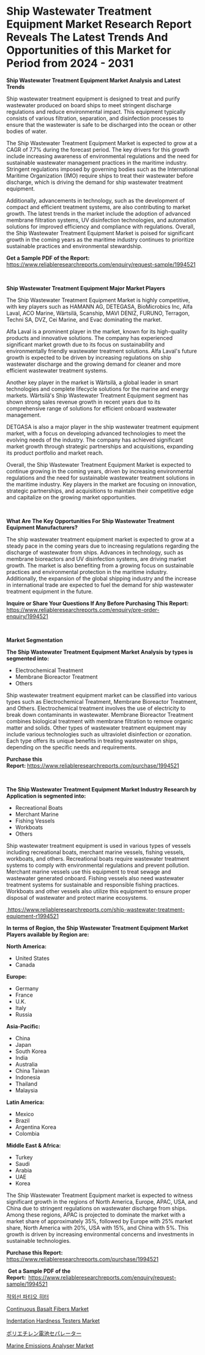 <p><h1>Ship Wastewater Treatment Equipment Market Research Report Reveals The Latest Trends And Opportunities of this Market for Period from 2024 - 2031</h1></p><p><strong>Ship Wastewater Treatment Equipment Market Analysis and Latest Trends</strong></p>
<p><p>Ship wastewater treatment equipment is designed to treat and purify wastewater produced on board ships to meet stringent discharge regulations and reduce environmental impact. This equipment typically consists of various filtration, separation, and disinfection processes to ensure that the wastewater is safe to be discharged into the ocean or other bodies of water.</p><p>The Ship Wastewater Treatment Equipment Market is expected to grow at a CAGR of 7.7% during the forecast period. The key drivers for this growth include increasing awareness of environmental regulations and the need for sustainable wastewater management practices in the maritime industry. Stringent regulations imposed by governing bodies such as the International Maritime Organization (IMO) require ships to treat their wastewater before discharge, which is driving the demand for ship wastewater treatment equipment.</p><p>Additionally, advancements in technology, such as the development of compact and efficient treatment systems, are also contributing to market growth. The latest trends in the market include the adoption of advanced membrane filtration systems, UV disinfection technologies, and automation solutions for improved efficiency and compliance with regulations. Overall, the Ship Wastewater Treatment Equipment Market is poised for significant growth in the coming years as the maritime industry continues to prioritize sustainable practices and environmental stewardship.</p></p>
<p><strong>Get a Sample PDF of the Report:&nbsp;</strong> <a href="https://www.reliableresearchreports.com/enquiry/request-sample/1994521">https://www.reliableresearchreports.com/enquiry/request-sample/1994521</a></p>
<p>&nbsp;</p>
<p><strong>Ship Wastewater Treatment Equipment Major Market Players</strong></p>
<p><p>The Ship Wastewater Treatment Equipment Market is highly competitive, with key players such as HAMANN AG, DETEGASA, BioMicrobics Inc, Alfa Laval, ACO Marine, Wärtsilä, Scanship, MAVI DENIZ, FURUNO, Terragon, Techni SA, DVZ, Cei Marine, and Evac dominating the market.</p><p>Alfa Laval is a prominent player in the market, known for its high-quality products and innovative solutions. The company has experienced significant market growth due to its focus on sustainability and environmentally friendly wastewater treatment solutions. Alfa Laval's future growth is expected to be driven by increasing regulations on ship wastewater discharge and the growing demand for cleaner and more efficient wastewater treatment systems.</p><p>Another key player in the market is Wärtsilä, a global leader in smart technologies and complete lifecycle solutions for the marine and energy markets. Wärtsilä's Ship Wastewater Treatment Equipment segment has shown strong sales revenue growth in recent years due to its comprehensive range of solutions for efficient onboard wastewater management.</p><p>DETGASA is also a major player in the ship wastewater treatment equipment market, with a focus on developing advanced technologies to meet the evolving needs of the industry. The company has achieved significant market growth through strategic partnerships and acquisitions, expanding its product portfolio and market reach.</p><p>Overall, the Ship Wastewater Treatment Equipment Market is expected to continue growing in the coming years, driven by increasing environmental regulations and the need for sustainable wastewater treatment solutions in the maritime industry. Key players in the market are focusing on innovation, strategic partnerships, and acquisitions to maintain their competitive edge and capitalize on the growing market opportunities.</p></p>
<p>&nbsp;</p>
<p><strong>What Are The Key Opportunities For Ship Wastewater Treatment Equipment Manufacturers?</strong></p>
<p><p>The ship wastewater treatment equipment market is expected to grow at a steady pace in the coming years due to increasing regulations regarding the discharge of wastewater from ships. Advances in technology, such as membrane bioreactors and UV disinfection systems, are driving market growth. The market is also benefiting from a growing focus on sustainable practices and environmental protection in the maritime industry. Additionally, the expansion of the global shipping industry and the increase in international trade are expected to fuel the demand for ship wastewater treatment equipment in the future.</p></p>
<p><strong>Inquire or Share Your Questions If Any Before Purchasing This Report:</strong> <a href="https://www.reliableresearchreports.com/enquiry/pre-order-enquiry/1994521">https://www.reliableresearchreports.com/enquiry/pre-order-enquiry/1994521</a></p>
<p>&nbsp;</p>
<p><strong>Market Segmentation</strong></p>
<p><strong>The Ship Wastewater Treatment Equipment Market Analysis by types is segmented into:</strong></p>
<p><ul><li>Electrochemical Treatment</li><li>Membrane Bioreactor Treatment</li><li>Others</li></ul></p>
<p><p>Ship wastewater treatment equipment market can be classified into various types such as Electrochemical Treatment, Membrane Bioreactor Treatment, and Others. Electrochemical treatment involves the use of electricity to break down contaminants in wastewater. Membrane Bioreactor Treatment combines biological treatment with membrane filtration to remove organic matter and solids. Other types of wastewater treatment equipment may include various technologies such as ultraviolet disinfection or ozonation. Each type offers its unique benefits in treating wastewater on ships, depending on the specific needs and requirements.</p></p>
<p><strong>Purchase this Report:&nbsp;</strong><a href="https://www.reliableresearchreports.com/purchase/1994521">https://www.reliableresearchreports.com/purchase/1994521</a></p>
<p>&nbsp;</p>
<p><strong>The Ship Wastewater Treatment Equipment Market Industry Research by Application is segmented into:</strong></p>
<p><ul><li>Recreational Boats</li><li>Merchant Marine</li><li>Fishing Vessels</li><li>Workboats</li><li>Others</li></ul></p>
<p><p>Ship wastewater treatment equipment is used in various types of vessels including recreational boats, merchant marine vessels, fishing vessels, workboats, and others. Recreational boats require wastewater treatment systems to comply with environmental regulations and prevent pollution. Merchant marine vessels use this equipment to treat sewage and wastewater generated onboard. Fishing vessels also need wastewater treatment systems for sustainable and responsible fishing practices. Workboats and other vessels also utilize this equipment to ensure proper disposal of wastewater and protect marine ecosystems.</p></p>
<p><a href="https://www.reliableresearchreports.com/ship-wastewater-treatment-equipment-r1994521">&nbsp;https://www.reliableresearchreports.com/ship-wastewater-treatment-equipment-r1994521</a></p>
<p><strong>In terms of Region, the Ship Wastewater Treatment Equipment Market Players available by Region are:</strong></p>
<p>
    <p> <strong> North America: </strong>
        <ul>
            <li>United States</li>
            <li>Canada</li>
        </ul>
        </p> 
    <p> <strong> Europe: </strong>
        <ul>
            <li>Germany</li>
            <li>France</li>
            <li>U.K.</li>
            <li>Italy</li>
            <li>Russia</li>
        </ul>
        </p> 
    <p> <strong> Asia-Pacific: </strong>
        <ul>
            <li>China</li>
            <li>Japan</li>
            <li>South Korea</li>
            <li>India</li>
            <li>Australia</li>
            <li>China Taiwan</li>
            <li>Indonesia</li>
            <li>Thailand</li>
            <li>Malaysia</li>
        </ul>
        </p> 
    <p> <strong> Latin America: </strong>
        <ul>
            <li>Mexico</li>
            <li>Brazil</li>
            <li>Argentina Korea</li>
            <li>Colombia</li>
        </ul>
        </p> 
    <p> <strong> Middle East & Africa: </strong>
        <ul>
            <li>Turkey</li>
            <li>Saudi</li>
            <li>Arabia</li>
            <li>UAE</li>
            <li>Korea</li>
        </ul>
    </p>
    </p>
<p><p>The Ship Wastewater Treatment Equipment market is expected to witness significant growth in the regions of North America, Europe, APAC, USA, and China due to stringent regulations on wastewater discharge from ships. Among these regions, APAC is projected to dominate the market with a market share of approximately 35%, followed by Europe with 25% market share, North America with 20%, USA with 15%, and China with 5%. This growth is driven by increasing environmental concerns and investments in sustainable technologies.</p></p>
<p><strong>Purchase this Report: </strong><a href="https://www.reliableresearchreports.com/purchase/1994521">https://www.reliableresearchreports.com/purchase/1994521</a></p>
<p>&nbsp;<strong>Get a Sample PDF of the Report:&nbsp;&nbsp;</strong><a href="https://www.reliableresearchreports.com/enquiry/request-sample/1994521">https://www.reliableresearchreports.com/enquiry/request-sample/1994521</a></p>
<p><strong></strong></p>
<p><p><a href="https://github.com/durgin521/Market-Research-Report-List-1/blob/main/580651041735.md">적외선 파티오 히터</a></p><p><a href="https://issuu.com/reportprime-2/docs/continuous-basalt-fibers-market-size-2030.pptx">Continuous Basalt Fibers Market</a></p><p><a href="https://github.com/timeliteaut/Market-Research-Report-List-2/blob/main/indentation-hardness-testers-market.md">Indentation Hardness Testers Market</a></p><p><a href="https://github.com/RudyBoyer2017/Market-Research-Report-List-1/blob/main/660546945871.md">ポリエチレン電池セパレーター</a></p><p><a href="https://github.com/seekum/Market-Research-Report-List-2/blob/main/marine-emissions-analyser-market.md">Marine Emissions Analyser Market</a></p></p>